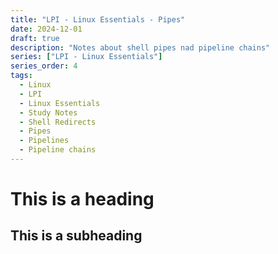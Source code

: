 ```yaml
---
title: "LPI - Linux Essentials - Pipes"
date: 2024-12-01
draft: true
description: "Notes about shell pipes nad pipeline chains"
series: ["LPI - Linux Essentials"]
series_order: 4
tags:
  - Linux
  - LPI
  - Linux Essentials
  - Study Notes
  - Shell Redirects
  - Pipes
  - Pipelines
  - Pipeline chains
---
```

# This is a heading
## This is a subheading